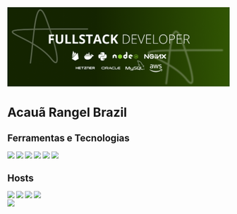 <link rel="stylesheet" type='text/css' href="https://cdn.jsdelivr.net/gh/devicons/devicon@latest/devicon.min.css" />

          
<img src="banner.png" />
<h1><b>Acauã Rangel Brazil</b></h1>

<h2>Ferramentas e Tecnologias</h2>

<div>
    <img loading="lazy" src="https://img.shields.io/badge/nginx-009639?style=for-the-badge&logo=nginx&logoColor=white" target="_blank"/>
    <img loading="lazy" src="https://img.shields.io/badge/node.js-5FA04E?style=for-the-badge&logo=nodedotjs&logoColor=white" target="_blank"/>
    <img loading="lazy" src="https://img.shields.io/badge/docker-2496ED?style=for-the-badge&logo=docker&logoColor=white" target="_blank"/>
    <img loading="lazy" src="https://img.shields.io/badge/python-3776AB?style=for-the-badge&logo=python&logoColor=white" target="_blank"/>
    <img loading="lazy" src="https://img.shields.io/badge/mysql-4479A1?style=for-the-badge&logo=mysql&logoColor=white" target="_blank"/>
    <img loading="lazy" src="https://img.shields.io/badge/firebase-DD2C00?style=for-the-badge&logo=firebase&logoColor=white" target="_blank"/>
</div> 

<h2>Hosts</h2>

<div>
    <img loading="lazy" src="https://img.shields.io/badge/aws-232F3E?style=for-the-badge&logo=amazonwebservices&logoColor=white" target="_blank"/>
    <img loading="lazy" src="https://img.shields.io/badge/google cloud-4285F4?style=for-the-badge&logo=googlecloud&logoColor=white" target="_blank"/>
    <img loading="lazy" src="https://img.shields.io/badge/hetzner-D50C2D?style=for-the-badge&logo=hetzner&logoColor=white" target="_blank"/>
    <img loading="lazy" src="https://img.shields.io/badge/oracle-ED1E24?style=for-the-badge" target="_blank"/>
</div>

<img loading="lazy" height="180em" src="https://github-readme-stats.vercel.app/api/top-langs/?username=Acaua-Rangel&layout=compact&langs_count=7&theme=dracula"/>